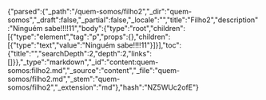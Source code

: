 {"parsed":{"_path":"/quem-somos/filho2","_dir":"quem-somos","_draft":false,"_partial":false,"_locale":"","title":"Filho2","description":"Ninguém sabe!!!!11","body":{"type":"root","children":[{"type":"element","tag":"p","props":{},"children":[{"type":"text","value":"Ninguém sabe!!!!11"}]}],"toc":{"title":"","searchDepth":2,"depth":2,"links":[]}},"_type":"markdown","_id":"content:quem-somos:filho2.md","_source":"content","_file":"quem-somos/filho2.md","_stem":"quem-somos/filho2","_extension":"md"},"hash":"NZ5WUc2ofE"}